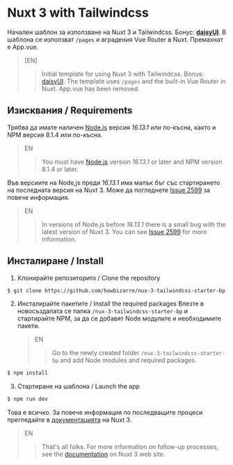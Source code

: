 ﻿# Nuxt 3 with Tailwindcss

Начален шаблон за използване на Nuxt 3 и Tailwindcss. Бонус: [**daisyUI**](https://daisyui.com/). В шаблона се използват `/pages` и вградения Vue Router в Nuxt. Премахнат е App.vue.

> [EN]
>
> > Initial template for using Nuxt 3 with Tailwindcss. Bonus: [daisyUI](https://daisyui.com/). The template uses `/pages` and the built-in Vue Router in Nuxt. App.vue has been removed.

## Изисквания / Requirements

Трябва да имате наличен [Node.js](https://nodejs.org/en/) версия _16.13.1_ или по-късна, както и NPM версия 8.1.4 или по-късна.

> EN
>
> > You must have [Node.js](https://nodejs.org/en/) version _16.13.1_ or later and NPM version 8.1.4 or later.

Във версиите на Node,js преди _16.13.1_ има малък бъг със стартирането на последната версия на Nuxt 3. Може да погледнете [Issue 2599](https://github.com/nuxt/framework/issues/2599) за повече информация.

> EN
>
> > In versions of Node.js before _16.13.1_ there is a small bug with the latest version of Nuxt 3. You can see [Issue 2599](https://github.com/nuxt/framework/issues/2599) for more information.

## Инсталиране / Install

1. Клонирайте репозиторито / Clone the repository

```bash
$ git clone https://github.com/howbizarre/nux-3-tailwindcss-starter-bp
```

2. Инсталирайте пакетите / Install the required packages Влезте в новосъздалата се папка `/nux-3-tailwindcss-starter-bp` и стартирайте NPM, за да се добавят Node модулите и необходимите пакети.
    > EN
    >
    > > Go to the newly created folder `/nux-3-tailwindcss-starter-bp` and add Node modules and required packages.

```bash
$ npm install
```

3. Стартиране на шаблона / Launch the app

```bash
$ npm run dev
```

Това е всичко. За повече информация по последващите процеси прегледайте в [документацията](https://v3.nuxtjs.org/getting-started/commands) на Nuxt 3.

> EN
>
> > That's all folks. For more information on follow-up processes, see the [documentation](https://v3.nuxtjs.org/getting-started/commands) on Nuxt 3 web site.
